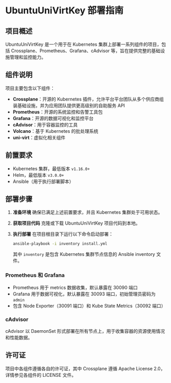 # UbuntuUniVirtKey 部署指南

## 项目概述
UbuntuUniVirtKey 是一个用于在 Kubernetes 集群上部署一系列组件的项目，包括 Crossplane、Prometheus、Grafana、cAdvisor 等，旨在提供完整的基础设施管理和监控能力。

## 组件说明
项目主要包含以下组件：
- **Crossplane**：开源的 Kubernetes 插件，允许平台平台团队从多个供应商组装基础设施，并为应用团队提供更高级别的自助服务 API
- **Prometheus**：开源的系统监控和告警工具包
- **Grafana**：开源的数据可视化和监控平台
- **cAdvisor**：用于容器监控的工具
- **Volcano**：基于 Kubernetes 的批处理系统
- **uni-virt**：虚拟化相关组件

## 前置要求
- Kubernetes 集群，最低版本 `v1.16.0+`
- Helm，最低版本 `v3.0.0+`
- Ansible（用于执行部署脚本）

## 部署步骤

1. **准备环境**
   确保已满足上述前置要求，并且 Kubernetes 集群处于可用状态。

2. **获取项目代码**
   克隆或下载 UbuntuUniVirtKey 项目代码到本地。

3. **执行部署**
   在项目根目录下运行以下命令启动部署：
   ```bash
   ansible-playbook -i inventory install.yml
   ```
   其中 `inventory` 是包含 Kubernetes 集群节点信息的 Ansible  inventory 文件。





### Prometheus 和 Grafana
- Prometheus 用于 metrics 数据收集，默认暴露在 30090 端口
- Grafana 用于数据可视化，默认暴露在 30093 端口，初始管理员密码为 `admin`
- 包含 Node Exporter（30091 端口）和 Kube State Metrics（30092 端口）

### cAdvisor
cAdvisor 以 DaemonSet 形式部署在所有节点上，用于收集容器的资源使用情况和性能数据。

## 许可证
项目中各组件遵循各自的许可证，其中 Crossplane 遵循 Apache License 2.0，详情参见各组件的 LICENSE 文件。